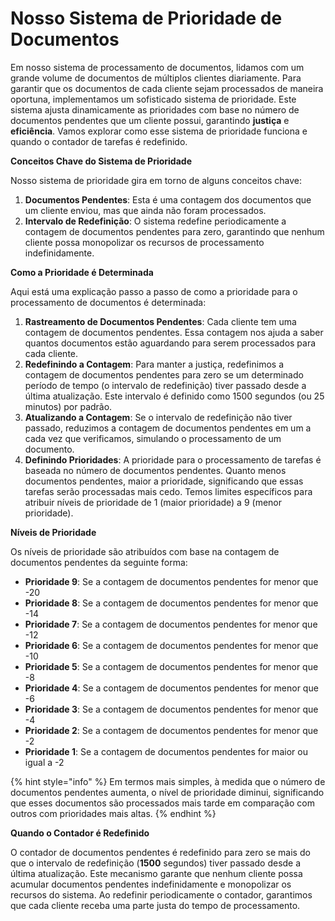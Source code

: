 # Nosso Sistema de Prioridade de Documentos

Em nosso sistema de processamento de documentos, lidamos com um grande volume de documentos de múltiplos clientes diariamente. Para garantir que os documentos de cada cliente sejam processados de maneira oportuna, implementamos um sofisticado sistema de prioridade. Este sistema ajusta dinamicamente as prioridades com base no número de documentos pendentes que um cliente possui, garantindo **justiça** e **eficiência**. Vamos explorar como esse sistema de prioridade funciona e quando o contador de tarefas é redefinido.

**Conceitos Chave do Sistema de Prioridade**

Nosso sistema de prioridade gira em torno de alguns conceitos chave:

1. **Documentos Pendentes**: Esta é uma contagem dos documentos que um cliente enviou, mas que ainda não foram processados.
2. **Intervalo de Redefinição**: O sistema redefine periodicamente a contagem de documentos pendentes para zero, garantindo que nenhum cliente possa monopolizar os recursos de processamento indefinidamente.

**Como a Prioridade é Determinada**

Aqui está uma explicação passo a passo de como a prioridade para o processamento de documentos é determinada:

1. **Rastreamento de Documentos Pendentes**: Cada cliente tem uma contagem de documentos pendentes. Essa contagem nos ajuda a saber quantos documentos estão aguardando para serem processados para cada cliente.
2. **Redefinindo a Contagem**: Para manter a justiça, redefinimos a contagem de documentos pendentes para zero se um determinado período de tempo (o intervalo de redefinição) tiver passado desde a última atualização. Este intervalo é definido como 1500 segundos (ou 25 minutos) por padrão.
3. **Atualizando a Contagem**: Se o intervalo de redefinição não tiver passado, reduzimos a contagem de documentos pendentes em um a cada vez que verificamos, simulando o processamento de um documento.
4. **Definindo Prioridades**: A prioridade para o processamento de tarefas é baseada no número de documentos pendentes. Quanto menos documentos pendentes, maior a prioridade, significando que essas tarefas serão processadas mais cedo. Temos limites específicos para atribuir níveis de prioridade de 1 (maior prioridade) a 9 (menor prioridade).

**Níveis de Prioridade**

Os níveis de prioridade são atribuídos com base na contagem de documentos pendentes da seguinte forma:

* **Prioridade 9**: Se a contagem de documentos pendentes for menor que -20
* **Prioridade 8**: Se a contagem de documentos pendentes for menor que -14
* **Prioridade 7**: Se a contagem de documentos pendentes for menor que -12
* **Prioridade 6**: Se a contagem de documentos pendentes for menor que -10
* **Prioridade 5**: Se a contagem de documentos pendentes for menor que -8
* **Prioridade 4**: Se a contagem de documentos pendentes for menor que -6
* **Prioridade 3**: Se a contagem de documentos pendentes for menor que -4
* **Prioridade 2**: Se a contagem de documentos pendentes for menor que -2
* **Prioridade 1**: Se a contagem de documentos pendentes for maior ou igual a -2

{% hint style="info" %}
Em termos mais simples, à medida que o número de documentos pendentes aumenta, o nível de prioridade diminui, significando que esses documentos são processados mais tarde em comparação com outros com prioridades mais altas.
{% endhint %}

**Quando o Contador é Redefinido**

O contador de documentos pendentes é redefinido para zero se mais do que o intervalo de redefinição (**1500** segundos) tiver passado desde a última atualização. Este mecanismo garante que nenhum cliente possa acumular documentos pendentes indefinidamente e monopolizar os recursos do sistema. Ao redefinir periodicamente o contador, garantimos que cada cliente receba uma parte justa do tempo de processamento.
